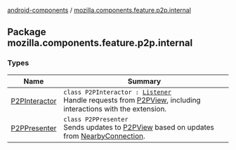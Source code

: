 [android-components](../index.md) / [mozilla.components.feature.p2p.internal](./index.md)

## Package mozilla.components.feature.p2p.internal

### Types

| Name | Summary |
|---|---|
| [P2PInteractor](-p2-p-interactor/index.md) | `class P2PInteractor : `[`Listener`](../mozilla.components.feature.p2p.view/-p2-p-view/-listener/index.md)<br>Handle requests from [P2PView](../mozilla.components.feature.p2p.view/-p2-p-view/index.md), including interactions with the extension. |
| [P2PPresenter](-p2-p-presenter/index.md) | `class P2PPresenter`<br>Sends updates to [P2PView](../mozilla.components.feature.p2p.view/-p2-p-view/index.md) based on updates from [NearbyConnection](../mozilla.components.lib.nearby/-nearby-connection/index.md). |
